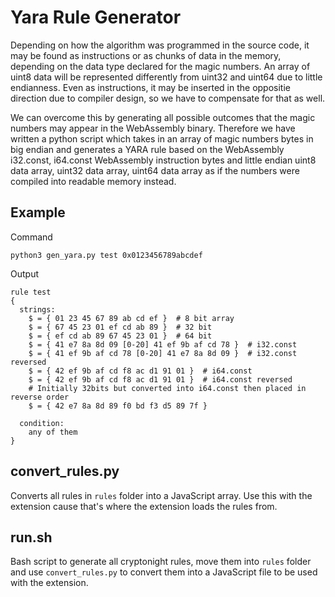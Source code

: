 # Yara Rule Generator

Depending on how the algorithm was programmed in the source code, it may be found as instructions or as chunks of data in the memory, depending on the data type declared for the magic numbers. An array of uint8 data will be represented differently from uint32 and uint64 due to little endianness. Even as instructions, it may be inserted in the oppositie direction due to compiler design, so we have to compensate for that as well.
 
We can overcome this by generating all possible outcomes that the magic numbers may appear in the WebAssembly binary. Therefore we have written a python script which takes in an array of magic numbers bytes in big endian and generates a YARA rule based on the WebAssembly i32.const, i64.const WebAssembly instruction bytes and little endian uint8 data array, uint32 data array, uint64 data array as if the numbers were compiled into readable memory instead.

## Example
Command
```
python3 gen_yara.py test 0x0123456789abcdef
```
Output
```
rule test
{
  strings:
    $ = { 01 23 45 67 89 ab cd ef }  # 8 bit array
    $ = { 67 45 23 01 ef cd ab 89 }  # 32 bit
    $ = { ef cd ab 89 67 45 23 01 }  # 64 bit
    $ = { 41 e7 8a 8d 09 [0-20] 41 ef 9b af cd 78 }  # i32.const
    $ = { 41 ef 9b af cd 78 [0-20] 41 e7 8a 8d 09 }  # i32.const reversed
    $ = { 42 ef 9b af cd f8 ac d1 91 01 }  # i64.const
    $ = { 42 ef 9b af cd f8 ac d1 91 01 }  # i64.const reversed
    # Initially 32bits but converted into i64.const then placed in reverse order
    $ = { 42 e7 8a 8d 89 f0 bd f3 d5 89 7f }  

  condition:
    any of them
}
```

## convert_rules.py
Converts all rules in `rules` folder into a JavaScript array. Use this with the extension cause that's where the extension loads the rules from.

## run.sh
Bash script to generate all cryptonight rules, move them into `rules` folder and use `convert_rules.py` to convert them into a JavaScript file to be used with the extension.